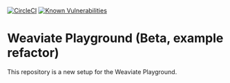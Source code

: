 [![CircleCI](https://circleci.com/gh/StudioSpindle/w-playground/tree/master.svg?style=svg)](https://circleci.com/gh/StudioSpindle/w-playground/tree/master)
[![Known Vulnerabilities](https://snyk.io/test/github/studiospindle/w-playground/badge.svg)](https://snyk.io/test/github/studiospindle/w-playground)

# Weaviate Playground (Beta, example refactor)

This repository is a new setup for the Weaviate Playground.

